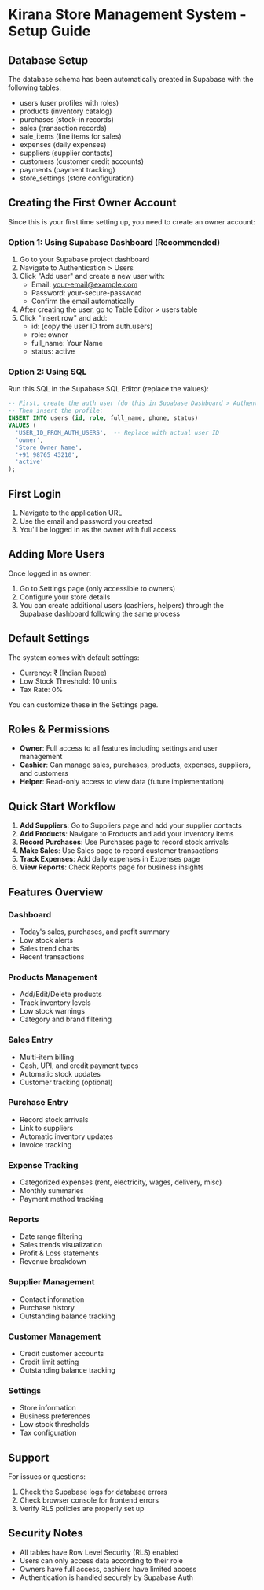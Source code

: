 # Kirana Store Management System - Setup Guide

## Database Setup

The database schema has been automatically created in Supabase with the following tables:
- users (user profiles with roles)
- products (inventory catalog)
- purchases (stock-in records)
- sales (transaction records)
- sale_items (line items for sales)
- expenses (daily expenses)
- suppliers (supplier contacts)
- customers (customer credit accounts)
- payments (payment tracking)
- store_settings (store configuration)

## Creating the First Owner Account

Since this is your first time setting up, you need to create an owner account:

### Option 1: Using Supabase Dashboard (Recommended)

1. Go to your Supabase project dashboard
2. Navigate to Authentication > Users
3. Click "Add user" and create a new user with:
   - Email: your-email@example.com
   - Password: your-secure-password
   - Confirm the email automatically
4. After creating the user, go to Table Editor > users table
5. Click "Insert row" and add:
   - id: (copy the user ID from auth.users)
   - role: owner
   - full_name: Your Name
   - status: active

### Option 2: Using SQL

Run this SQL in the Supabase SQL Editor (replace the values):

```sql
-- First, create the auth user (do this in Supabase Dashboard > Authentication)
-- Then insert the profile:
INSERT INTO users (id, role, full_name, phone, status)
VALUES (
  'USER_ID_FROM_AUTH_USERS',  -- Replace with actual user ID
  'owner',
  'Store Owner Name',
  '+91 98765 43210',
  'active'
);
```

## First Login

1. Navigate to the application URL
2. Use the email and password you created
3. You'll be logged in as the owner with full access

## Adding More Users

Once logged in as owner:
1. Go to Settings page (only accessible to owners)
2. Configure your store details
3. You can create additional users (cashiers, helpers) through the Supabase dashboard following the same process

## Default Settings

The system comes with default settings:
- Currency: ₹ (Indian Rupee)
- Low Stock Threshold: 10 units
- Tax Rate: 0%

You can customize these in the Settings page.

## Roles & Permissions

- **Owner**: Full access to all features including settings and user management
- **Cashier**: Can manage sales, purchases, products, expenses, suppliers, and customers
- **Helper**: Read-only access to view data (future implementation)

## Quick Start Workflow

1. **Add Suppliers**: Go to Suppliers page and add your supplier contacts
2. **Add Products**: Navigate to Products and add your inventory items
3. **Record Purchases**: Use Purchases page to record stock arrivals
4. **Make Sales**: Use Sales page to record customer transactions
5. **Track Expenses**: Add daily expenses in Expenses page
6. **View Reports**: Check Reports page for business insights

## Features Overview

### Dashboard
- Today's sales, purchases, and profit summary
- Low stock alerts
- Sales trend charts
- Recent transactions

### Products Management
- Add/Edit/Delete products
- Track inventory levels
- Low stock warnings
- Category and brand filtering

### Sales Entry
- Multi-item billing
- Cash, UPI, and credit payment types
- Automatic stock updates
- Customer tracking (optional)

### Purchase Entry
- Record stock arrivals
- Link to suppliers
- Automatic inventory updates
- Invoice tracking

### Expense Tracking
- Categorized expenses (rent, electricity, wages, delivery, misc)
- Monthly summaries
- Payment method tracking

### Reports
- Date range filtering
- Sales trends visualization
- Profit & Loss statements
- Revenue breakdown

### Supplier Management
- Contact information
- Purchase history
- Outstanding balance tracking

### Customer Management
- Credit customer accounts
- Credit limit setting
- Outstanding balance tracking

### Settings
- Store information
- Business preferences
- Low stock thresholds
- Tax configuration

## Support

For issues or questions:
1. Check the Supabase logs for database errors
2. Check browser console for frontend errors
3. Verify RLS policies are properly set up

## Security Notes

- All tables have Row Level Security (RLS) enabled
- Users can only access data according to their role
- Owners have full access, cashiers have limited access
- Authentication is handled securely by Supabase Auth
